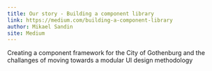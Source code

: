```yaml
---
title: Our story - Building a component library
link: https://medium.com/building-a-component-library
author: Mikael Sandin
site: Medium
---
```


Creating a component framework for the City of Gothenburg and the challanges of moving towards a modular UI design methodology
